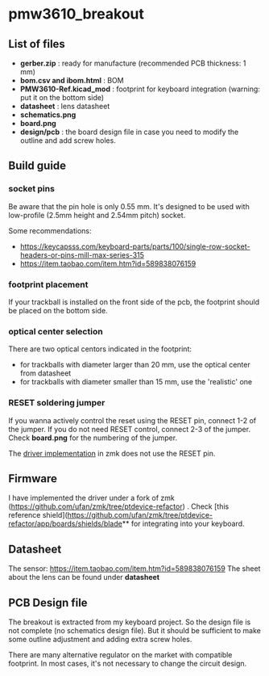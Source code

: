 # pmw3610_breakout

## List of files
- **gerber.zip** : ready for manufacture (recommended PCB thickness: 1 mm)
- **bom.csv and ibom.html** : BOM
- **PMW3610-Ref.kicad_mod** : footprint for keyboard integration (warning: put it on the bottom side)
- **datasheet** : lens datasheet
- **schematics.png**
- **board.png**
- **design/pcb** : the board design file in case you need to modify the outline and add screw holes.

## Build guide
### socket pins
Be aware that the pin hole is only 0.55 mm.
It's designed to be used with low-profile (2.5mm height and 2.54mm pitch) socket.

Some recommendations:
- https://keycapsss.com/keyboard-parts/parts/100/single-row-socket-headers-or-pins-mill-max-series-315
- https://item.taobao.com/item.htm?id=589838076159

### footprint placement
If your trackball is installed on the front side of the pcb, the footprint should be placed on the bottom side.

### optical center selection
There are two optical centors indicated in the footprint:
- for trackballs with diameter larger than 20 mm, use the optical center from datasheet
- for trackballs with diameter smaller than 15 mm, use the 'realistic' one

### RESET soldering jumper
If you wanna actively control the reset using the RESET pin, connect 1-2 of the jumper.
If you do not need RESET control, connect 2-3 of the jumper.
Check **board.png** for the numbering of the jumper.

The [driver implementation](https://github.com/ufan/zmk/tree/ptdevice-refactor/app/drivers/sensor/pixart/pmw3610) in zmk does not use the RESET pin.

## Firmware
I have implemented the driver under a fork of zmk (https://github.com/ufan/zmk/tree/ptdevice-refactor) .
Check [this reference shield](https://github.com/ufan/zmk/tree/ptdevice-refactor/app/boards/shields/blade** for integrating into your keyboard.

## Datasheet
The sensor: https://item.taobao.com/item.htm?id=589838076159
The sheet about the lens can be found under **datasheet**

## PCB Design file
The breakout is extracted from my keyboard project. So the design file is not complete (no schematics design file).
But it should be sufficient to make some outline adjustment and adding extra screw holes.

There are many alternative regulator on the market with compatible footprint. In most cases, it's not necessary to 
change the circuit design.
